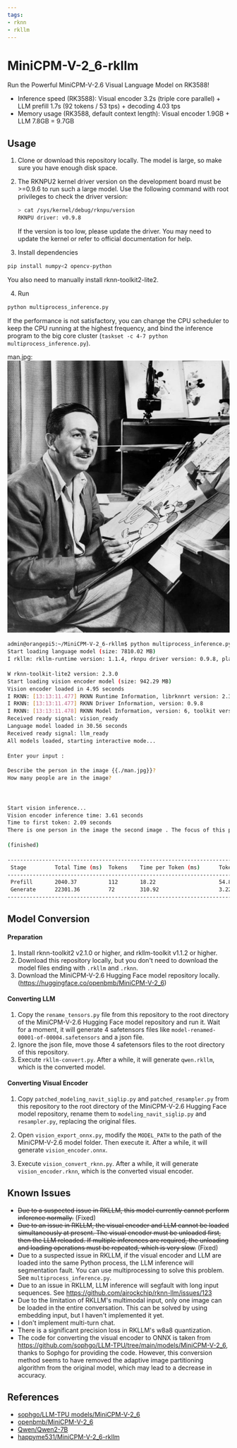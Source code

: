 ```yaml
---
tags:
- rknn
- rkllm
---
```

# MiniCPM-V-2_6-rkllm

Run the Powerful MiniCPM-V-2.6 Visual Language Model on RK3588!

- Inference speed (RK3588): Visual encoder 3.2s (triple core parallel) + LLM prefill 1.7s (92 tokens / 53 tps) + decoding 4.03 tps
- Memory usage (RK3588, default context length): Visual encoder 1.9GB + LLM 7.8GB = 9.7GB

## Usage

1. Clone or download this repository locally. The model is large, so make sure you have enough disk space.
   
2. The RKNPU2 kernel driver version on the development board must be >=0.9.6 to run such a large model. 
   Use the following command with root privileges to check the driver version:
   ```bash
   > cat /sys/kernel/debug/rknpu/version 
   RKNPU driver: v0.9.8
   ```
   If the version is too low, please update the driver. You may need to update the kernel or refer to official documentation for help.
   
3. Install dependencies

```bash
pip install numpy<2 opencv-python 
```
You also need to manually install rknn-toolkit2-lite2.

4. Run
   
```bash
python multiprocess_inference.py
```

If the performance is not satisfactory, you can change the CPU scheduler to keep the CPU running at the highest frequency, and bind the inference program to the big core cluster (`taskset -c 4-7 python multiprocess_inference.py`).

man.jpg:
![man.jpg](./man.jpg)

```bash
admin@orangepi5:~/MiniCPM-V-2_6-rkllm$ python multiprocess_inference.py
Start loading language model (size: 7810.02 MB)
I rkllm: rkllm-runtime version: 1.1.4, rknpu driver version: 0.9.8, platform: RK3588

W rknn-toolkit-lite2 version: 2.3.0
Start loading vision encoder model (size: 942.29 MB)
Vision encoder loaded in 4.95 seconds
I RKNN: [13:13:11.477] RKNN Runtime Information, librknnrt version: 2.3.0 (c949ad889d@2024-11-07T11:35:33)
I RKNN: [13:13:11.477] RKNN Driver Information, version: 0.9.8
I RKNN: [13:13:11.478] RKNN Model Information, version: 6, toolkit version: 2.2.0(compiler version: 2.2.0 (c195366594@2024-09-14T12:24:14)), target: RKNPU v2, target platform: rk3588, framework name: ONNX, framework layout: NCHW, model inference type: dynamic_shape
Received ready signal: vision_ready
Language model loaded in 30.56 seconds
Received ready signal: llm_ready
All models loaded, starting interactive mode...

Enter your input :

Describe the person in the image {{./man.jpg}}?
How many people are in the image?



Start vision inference...
Vision encoder inference time: 3.61 seconds
Time to first token: 2.09 seconds
There is one person in the image the second image . The focus of this photograph seems to be on an individual, as there are no other discernible figures present. Please note that I can only provide descriptions based on what's visible within the images you've shared. If you have any specific questions about the content or need further details, feel free to ask!

(finished)

--------------------------------------------------------------------------------------
 Stage         Total Time (ms)  Tokens    Time per Token (ms)      Tokens per Second
--------------------------------------------------------------------------------------
 Prefill       2040.37          112       18.22                    54.89
 Generate      22301.36         72        310.92                   3.22
--------------------------------------------------------------------------------------
```

## Model Conversion

#### Preparation

1. Install rknn-toolkit2 v2.1.0 or higher, and rkllm-toolkit v1.1.2 or higher.
2. Download this repository locally, but you don't need to download the model files ending with `.rkllm` and `.rknn`.
3. Download the MiniCPM-V-2.6 Hugging Face model repository locally. (https://huggingface.co/openbmb/MiniCPM-V-2_6)
  
#### Converting LLM

1. Copy the `rename_tensors.py` file from this repository to the root directory of the MiniCPM-V-2.6 Hugging Face model repository and run it. Wait for a moment, it will generate 4 safetensors files like `model-renamed-00001-of-00004.safetensors` and a json file.
2. Ignore the json file, move those 4 safetensors files to the root directory of this repository.
3. Execute `rkllm-convert.py`. After a while, it will generate `qwen.rkllm`, which is the converted model.

#### Converting Visual Encoder

1. Copy `patched_modeling_navit_siglip.py` and `patched_resampler.py` from this repository to the root directory of the MiniCPM-V-2.6 Hugging Face model repository, rename them to `modeling_navit_siglip.py` and `resampler.py`, replacing the original files.

2. Open `vision_export_onnx.py`, modify the `MODEL_PATH` to the path of the MiniCPM-V-2.6 model folder. Then execute it. After a while, it will generate `vision_encoder.onnx`.
3. Execute `vision_convert_rknn.py`. After a while, it will generate `vision_encoder.rknn`, which is the converted visual encoder.

## Known Issues

- ~~Due to a suspected issue in RKLLM, this model currently cannot perform inference normally.~~ (Fixed)
- ~~Due to an issue in RKLLM, the visual encoder and LLM cannot be loaded simultaneously at present. The visual encoder must be unloaded first, then the LLM reloaded. If multiple inferences are required, the unloading and loading operations must be repeated, which is very slow.~~ (Fixed)
- Due to a suspected issue in RKLLM, if the visual encoder and LLM are loaded into the same Python process, the LLM inference will segmentation fault. You can use multiprocessing to solve this problem. See `multiprocess_inference.py`.
- Due to an issue in RKLLM, LLM inference will segfault with long input sequences. See https://github.com/airockchip/rknn-llm/issues/123 
- Due to the limitation of RKLLM's multimodal input, only one image can be loaded in the entire conversation. This can be solved by using embedding input, but I haven't implemented it yet.
- I don't implement multi-turn chat.
- There is a significant precision loss in RKLLM's w8a8 quantization.
- The code for converting the visual encoder to ONNX is taken from https://github.com/sophgo/LLM-TPU/tree/main/models/MiniCPM-V-2_6, thanks to Sophgo for providing the code. However, this conversion method seems to have removed the adaptive image partitioning algorithm from the original model, which may lead to a decrease in accuracy.

## References

- [sophgo/LLM-TPU models/MiniCPM-V-2_6](https://github.com/sophgo/LLM-TPU/tree/main/models/MiniCPM-V-2_6)
- [openbmb/MiniCPM-V-2_6](https://huggingface.co/openbmb/MiniCPM-V-2_6)
- [Qwen/Qwen2-7B](https://huggingface.co/Qwen/Qwen2-7B)
- [happyme531/MiniCPM-V-2_6-rkllm](https://huggingface.co/happyme531/MiniCPM-V-2_6-rkllm)